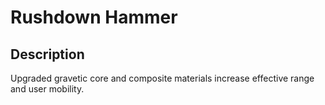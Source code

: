 # Rushdown Hammer

## Description

Upgraded gravetic core and composite materials increase effective range and user mobility.
